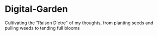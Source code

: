 # Digital-Garden
Cultivating the "Raison D'etre" of my thoughts, from planting seeds and pulling weeds to tending full blooms 
